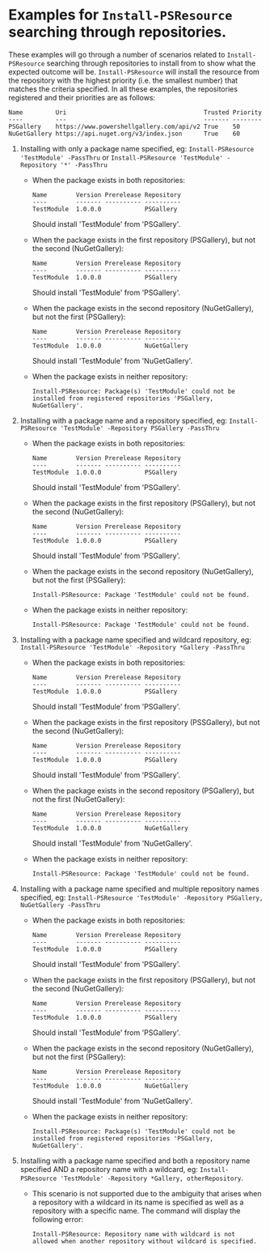 
# Examples for `Install-PSResource` searching through repositories.

These examples will go through a number of scenarios related to `Install-PSResource` searching through repositories to install from to show what the expected outcome will be. `Install-PSResource` will install the resource from the repository with the highest priority (i.e. the smallest number) that matches the criteria specified.
In all these examples, the repositories registered and their priorities are as follows:

```
Name         Uri                                      Trusted Priority
----         ---                                      ------- --------
PSGallery    https://www.powershellgallery.com/api/v2 True    50
NuGetGallery https://api.nuget.org/v3/index.json      True    60
```

1) Installing with only a package name specified, eg: `Install-PSResource 'TestModule' -PassThru` or `Install-PSResource 'TestModule' -Repository '*' -PassThru`
    * When the package exists in both repositories:
        ```
        Name        Version Prerelease Repository
        ----        ------- ---------- ----------
        TestModule  1.0.0.0            PSGallery 
        ```
       Should install 'TestModule' from 'PSGallery'.
       
    * When the package exists in the first repository (PSGallery), but not the second (NuGetGallery):
        ```
        Name        Version Prerelease Repository
        ----        ------- ---------- ----------
        TestModule  1.0.0.0            PSGallery 
        ```
        Should install 'TestModule' from 'PSGallery'.

    * When the package exists in the second repository (NuGetGallery), but not the first (PSGallery):
        ```
        Name        Version Prerelease Repository
        ----        ------- ---------- ----------
        TestModule  1.0.0.0            NuGetGallery 
        ```
        Should install 'TestModule' from 'NuGetGallery'.

    * When the package exists in neither repository:
        ```
        Install-PSResource: Package(s) 'TestModule' could not be installed from registered repositories 'PSGallery, NuGetGallery'.
        ```
2) Installing with a package name and a repository specified, eg: `Install-PSResource 'TestModule' -Repository PSGallery -PassThru`

    * When the package exists in both repositories:
        ```
        Name        Version Prerelease Repository
        ----        ------- ---------- ----------
        TestModule  1.0.0.0            PSGallery 
        ```
        Should install 'TestModule' from 'PSGallery'.

    * When the package exists in the first repository (PSGallery), but not the second (NuGetGallery):
        ```
        Name        Version Prerelease Repository
        ----        ------- ---------- ----------
        TestModule  1.0.0.0            PSGallery 
        ```
        Should install 'TestModule' from 'PSGallery'.
        
    * When the package exists in the second repository (NuGetGallery), but not the first (PSGallery):
        ```
        Install-PSResource: Package 'TestModule' could not be found.
        ```
    * When the package exists in neither repository:
        ```
        Install-PSResource: Package 'TestModule' could not be found.
        ```
        
3) Installing with a package name specified and wildcard repository, eg: `Install-PSResource 'TestModule' -Repository *Gallery -PassThru`
    * When the package exists in both repositories:
        ```
        Name        Version Prerelease Repository
        ----        ------- ---------- ----------
        TestModule  1.0.0.0            PSGallery 
        ```
        Should install 'TestModule' from 'PSGallery'.
        
    * When the package exists in the first repository (PSSGallery), but not the second (NuGetGallery):
        ```
        Name        Version Prerelease Repository
        ----        ------- ---------- ----------
        TestModule  1.0.0.0            PSGallery 
        ```
        Should install 'TestModule' from 'PSGallery'.
        
    * When the package exists in the second repository (PSGallery), but not the first (NuGetGallery):
        ```
        Name        Version Prerelease Repository
        ----        ------- ---------- ----------
        TestModule  1.0.0.0            NuGetGallery 
        ```
        Should install 'TestModule' from 'NuGetGallery'.
        
    * When the package exists in neither repository:
        ```
        Install-PSResource: Package 'TestModule' could not be found.
        ```
        
4) Installing with a package name specified and multiple repository names specified, eg: `Install-PSResource 'TestModule' -Repository PSGallery, NuGetGallery -PassThru`

    * When the package exists in both repositories:
        ```
        Name        Version Prerelease Repository
        ----        ------- ---------- ----------
        TestModule  1.0.0.0            PSGallery 
        ```
        Should install 'TestModule' from 'PSGallery'.
        
    * When the package exists in the first repository (PSGallery), but not the second (NuGetGallery):
        ```
        Name        Version Prerelease Repository
        ----        ------- ---------- ----------
        TestModule  1.0.0.0            PSGallery 
        ```
        Should install 'TestModule' from 'PSGallery'.
        
    * When the package exists in the second repository (NuGetGallery), but not the first (PSGallery):
        ```
        Name        Version Prerelease Repository
        ----        ------- ---------- ----------
        TestModule  1.0.0.0            NuGetGallery 
        ```
        Should install 'TestModule' from 'NuGetGallery'.
        
    * When the package exists in neither repository:
        ```
        Install-PSResource: Package(s) 'TestModule' could not be installed from registered repositories 'PSGallery, NuGetGallery'.
        ```
        
5) Installing with a package name specified and both a repository name specified AND a repository name with a wildcard, eg: `Install-PSResource 'TestModule' -Repository *Gallery, otherRepository`.
    * This scenario is not supported due to the ambiguity that arises when a repository with a wildcard in its name is specified as well as a repository with a specific name. The command will display the following error:
        ```
        Install-PSResource: Repository name with wildcard is not allowed when another repository without wildcard is specified.
        ```